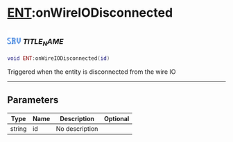 # [ENT](../ent/README.md):onWireIODisconnected

### <img src="../../.gitbook/assets/server.png" width="32" height="32" /> $TITLE_NAME$

```lua
void ENT:onWireIODisconnected(id)
```

Triggered when the entity is disconnected from the wire IO<br>

-----------------
## Parameters

| Type   | Name | Description | Optional |
| ------ | ---- | ----------- | -------: |
| string | id | No description |  |

